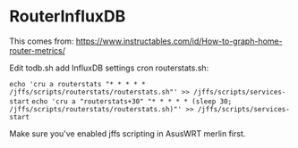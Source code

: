 # RouterInfluxDB

This comes from: https://www.instructables.com/id/How-to-graph-home-router-metrics/

Edit todb.sh add InfluxDB settings
cron routerstats.sh:

`echo 'cru a routerstats "* * * * * /jffs/scripts/routerstats/routerstats.sh"' >> /jffs/scripts/services-start`
`echo 'cru a "routerstats+30" "* * * * * (sleep 30; /jffs/scripts/routerstats/routerstats.sh)"' >> /jffs/scripts/services-start`

Make sure you've enabled jffs scripting in AsusWRT merlin first.
